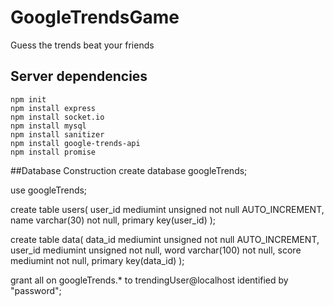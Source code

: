 # GoogleTrendsGame

Guess the trends beat your friends

## Server dependencies


````
npm init
npm install express
npm install socket.io
npm install mysql
npm install sanitizer
npm install google-trends-api
npm install promise
````

##Database Construction
create database googleTrends;

use googleTrends;

create table users(
  user_id mediumint unsigned not null AUTO_INCREMENT,
  name varchar(30) not null,
  primary key(user_id)
);

create table data(
  data_id mediumint unsigned not null AUTO_INCREMENT,
  user_id mediumint unsigned not null,
  word varchar(100) not null,
  score mediumint not null,
  primary key(data_id)
);


grant all on googleTrends.* to trendingUser@localhost identified by "password";